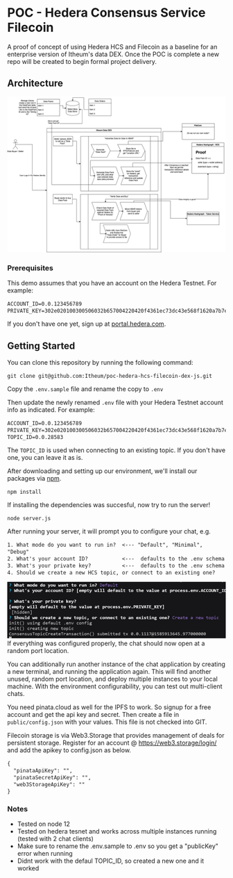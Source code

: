# POC - Hedera Consensus Service Filecoin
A proof of concept of using Hedera HCS and Filecoin as a baseline for an enterprise version of Itheum's data DEX. Once the POC is complete a new repo will be created to begin formal project delivery.

## Architecture
![Set up](images/EnterpriseDex.png)



### Prerequisites

This demo assumes that you have an account on the Hedera Testnet. For example:

```
ACCOUNT_ID=0.0.123456789
PRIVATE_KEY=302e020100300506032b657004220420f4361ec73dc43e568f1620a7b7ecb7330790b8a1c7620f1ce353aa1de4f0eaa6
```

If you don't have one yet, sign up at [portal.hedera.com](https://portal.hedera.com/).

## Getting Started

You can clone this repository by running the following command:

```
git clone git@github.com:Itheum/poc-hedera-hcs-filecoin-dex-js.git
```

Copy the `.env.sample` file and rename the copy to `.env`

Then update the newly renamed `.env` file with your Hedera Testnet account info as indicated. For example:

```
ACCOUNT_ID=0.0.123456789
PRIVATE_KEY=302e020100300506032b657004220420f4361ec73dc43e568f1620a7b7ecb7330790b8a1c7620f1ce353aa1de4f0eaa6
TOPIC_ID=0.0.28583
```
The `TOPIC_ID` is used when connecting to an existing topic. If you don't have one, you can leave it as is.

After downloading and setting up our environment, we'll install our packages via [npm](https://docs.npmjs.com/about-npm/).

```
npm install
```

If installing the dependencies was succesful, now try to run the server!

```
node server.js
```

After running your server, it will prompt you to configure your chat, e.g.

```
1. What mode do you want to run in?  <--- "Default", "Minimal", "Debug"
2. What's your account ID?           <---  defaults to the .env schema
3. What's your private key?          <---  defaults to the .env schema
4. Should we create a new HCS topic, or connect to an existing one?
```
![Set up](images/initalize.jpg)
If everything was configured properly, the chat should now open at a random port location.

You can additionally run another instance of the chat application by creating a new terminal, and running the application again. This will find another unused, random port location, and deploy multiple instances to your local machine. With the environment configurability, you can test out multi-client chats.

You need pinata.cloud as well for the IPFS to work. So signup for a free account and get the api key and secret. Then create a file in `public/config.json` with your values. This file is not checked into GIT.

Filecoin storage is via Web3.Storage that provides management of deals for persistent storage. Register for an account @ https://web3.storage/login/ and add the apikey to config.json as below.
```
{
  "pinataApiKey": "",
  "pinataSecretApiKey": "",
  "web3StorageApiKey": ""
}
```

### Notes
- Tested on node 12
- Tested on hedera tesnet and works across multiple instances running (tested with 2 chat clients)
- Make sure to rename the .env.sample to .env so you get a "publicKey" error when running
- Didnt work with the defaul TOPIC_ID, so created a new one and it worked
